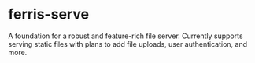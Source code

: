 # ferris-serve
A foundation for a robust and feature-rich file server. Currently supports serving static files with plans to add file uploads, user authentication, and more.

